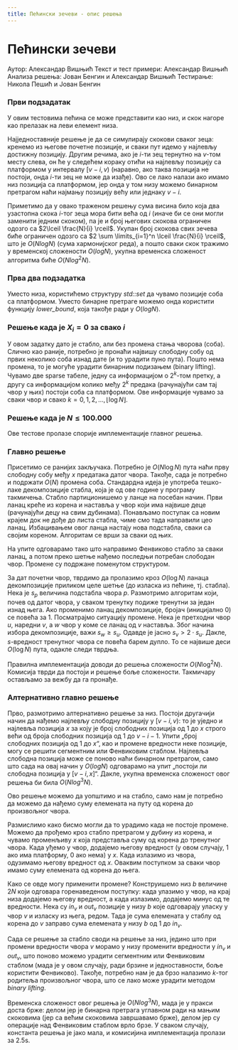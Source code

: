 ```yaml
---
title: Пећински зечеви - опис решења
---
```


# Пећински зечеви

 
Аутор: Александар Вишњић
Текст и тест примери: Александар Вишњић
Анализа решења: Јован Бенгин и Александар Вишњић
Тестирање: Никола Пешић и Јован Бенгин

  

### Први подзадатак

  

У овим тестовима пећина се може представити као низ, и скок нагоре као прелазак на леви елемент низа.

  

Најједноставније решење је да се симулирају скокови сваког зеца: кренемо из његове почетне позиције, и сваки пут идемо у најлевљу достижну позицију. Другим речима, ако је $i$-ти зец тернутно на $v$-том месту слева, он ће у следећем кораку отићи на најлевљу позицију са платформом у интервалу $[v-i, v)$ (наравно, ако таква позиција не постоји, онда $i$-ти зец не може да изађе). Ово се лако налази ако имамо низ позиција са платформом, јер онда у том низу можемо бинарном претрагом наћи најмању позицију већу или једнаку $v-i$.

Приметимо да у овако траженом решењу сума висина било која два узастопна скока $i$-тог зеца мора бити већа од $i$ (иначе би се они могли заменити једним скоком), па је и број његових скокова ограничен одозго са $2\lceil  \frac{N}{i} \rceil$. Укупан број скокова свих зечева биће ограничен одозго са $2  \sum  \limits_{i=1}^n \lceil \frac{N}{i} \rceil$, што је $O(NlogN)$ (сума хармонијског реда), а пошто сваки скок тражимо у временској сложености $O(logN)$, укупна временска сложеност алгоритма биће $O(Nlog^2N)$.

  
  

### Прва два подзадатка

  

Уместо низа, користићемо структуру *std::set* да чувамо позиције соба са платформом. Уместо бинарне претраге можемо онда користити функцију *lower_bound*, која такође ради у $O(logN)$.

### Решење када је $X_i = 0$ за свако $i$

  

У овом задатку дато је стабло, али без промена стања чворова (соба). Слично као раније, потребно је пронаћи највишу слободну собу од првих неколико соба изнад дате (и то урадити пуно пута). Пошто нема промена, то је могуће урадити бинарним подизањем (binary lifting). Чувамо две sparse табеле, једну са информацијом о $2^k$-том претку, а другу са информацијом колико међу $2^k$ предака (рачунајући сам тај чвор у њих) постоји соба са платформом. Ове информације чувамо за сваки чвор и свако $k = 0,1,2,\ldots,\lfloor  \log N \rfloor$.

  

### Решење када је $N \leq 100.000$

  

Ове тестове пролазе спорије имплементације главног решења.

  

### Главно решење

  

Присетимо се ранијих закључака. Потребно је $O(N\log N)$ пута наћи прву слободну собу међу $x$ предатака датог чвора. Такође, сада је потребно и подржати $O(N)$ промена соба. Стандардна идеја је употреба тешко-лаке декомпозиције стабла, која је од ове године у програму такмичења. Стабло партиционишемо у ланце на посебан начин. Први ланац креће из корена и наставља у чвор који има највише деце (рачунајући децу на свим дубинама). Понављамо поступак са новим крајем док не дође до листа стабла, чиме смо тада направили цео ланац. Избацивањем овог ланца настају нова подстабла, сваки са својим кореном. Алгоритам се врши за сваки од њих.

  

На упите одговарамо тако што направимо Фенвиково стабло за сваки ланац, а потом преко шетње нађемо последњи потребан слободан чвор. Промене су подржане поменутом структуром.

  

За дат почетни чвор, тврдимо да пролазимо кроз $O(\log N)$ ланаца декомпозиције приликом целе шетње (до изласка из пећине, тј. стабла). Нека је $s_p$ величина подстабла чвора $p$. Размотримо алгоритам који, почев од датог чвора, у сваком тренутку подиже тренутни за један изнад њега. Ако променимо ланац декомпозиције, бројач (иницијално $0$) се повећа за $1$. Посматрајмо ситуацију промене. Нека је претходни чвор $u$, наредни $v$, а $w$ чвор у коме се ланац од $v$ наставља. Због начина избора декомпозиције, важи $s_w \geq s_u$. Одавде је јасно $s_v > 2\cdot s_u$. Дакле, $s$-вредност тренутног чвора се повећа барем дупло. То се највише деси $O(\log N)$ пута, одакле следи тврдња.

  

Правилна имплементација доводи до решења сложености $O(N\log ^2 N)$. Комисија тврди да постоји и решење боље сложености. Такмичару остављамо за вежбу да га пронађе.

  

### Алтернативно главно решење

  

Прво, размотримо алтернативно решење за низ. Постоји другачији начин да нађемо најлевљу слободну позицију у $[v-i, v)$: то је уједно и најлевља позиција $x$ за коју је број слободних позиција од $1$ до $x$ строго већи од броја слободних позиција од $1$ до $v - i - 1$. Упити „број слободних позиција од $1$ до $x$“, као и промене вредности неке позиције, могу се решити сегментним или Фенвиковим стаблом. Најлевља слободна позиција може се поново наћи бинарном претрагом, само што сада на овај начин у $O(logN)$ одговарамо на упит „постоји ли слободна позиција у $[v-i, x]$“. Дакле, укупна временска сложеност овог решења би била $O(Nlog^3N)$.

  

Ово решење можемо да уопштимо и на стабло, само нам је потребно да можемо да нађемо суму елемената на путу од корена до произвољног чвора.

  

Размислимо како бисмо могли да то урадимо када не постоје промене. Можемо да прођемо кроз стабло претрагом у дубину из корена, и чувамо променљиву $x$ која представља суму од корена до тренутног чвора. Када уђемо у чвор, додајeмо његову вредност (у овом случају, $1$ ако има платформу, $0$ ако нема) у $x$. Када излазимо из чвора, одузимамо његову вредност од $x$. Оваквим поступком за сваки чвор имамо суму елемената од корена до њега.

  

Како се овде могу применити промене? Конструишемо низ $b$ величине $2N$ који одговара горенаведеном поступку: када улазимо у чвор, на крај низа додајемо његову вредност, а када излазимо, додајемо минус од те вредности. Нека су $in_v$ и $out_v$ позиције у низу $b$ које одговарају уласку у чвор $v$ и изласку из њега, редом. Тада је сума елемената у стаблу од корена до $v$ заправо сума елемената у низу $b$ од 1 до $in_v$.

  

Сада се решење за стабло своди на решење за низ, једино што при промени вредности чвора $v$ морамо у низу променити вредности у $in_v$ и $out_v$, што поново можемо урадити сегментним или Фенвиковим стаблом (мада је у овом случају, ради брзине и једноставности, боље користити Фенвиково). Такође, потребно нам је да брзо налазимо $k$-тог родитеља произвољног чвора, што се лако може урадити методом *binary lifting*.

  

Временска сложеност овог решења је $O(Nlog^3N)$, мада је у пракси доста брже: делом јер је бинарна претрага углавном ради на мањим скоковима (јер са већим скоковима завршавамо брже), делом јер су операције над Фенвиковим стаблом врло брзе. У сваком случају, константа решења је јако мала, и комисијина имплементација пролази за 2.5s.
